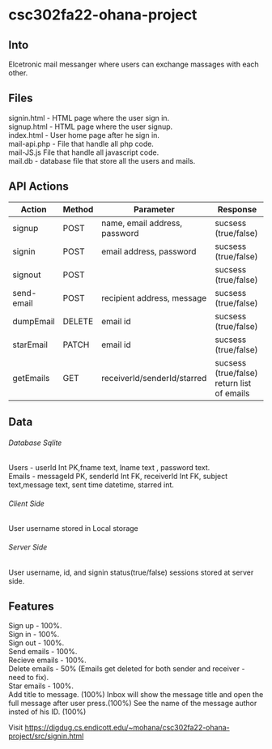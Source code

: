 # csc302fa22-ohana-project

## Into

Elcetronic mail messanger where users can exchange massages with each other.

## Files

signin.html - HTML page where the user sign in.   
signup.html - HTML page where the user signup.   
index.html - User home page after he sign in.   
mail-api.php - File that handle all php code.   
mail-JS.js File that handle all javascript code.   
mail.db - database file that store all the users and mails.      

## API Actions

| Action        | Method        | Parameter  |   Response          |
| ------------- | ------------- | ---------- |   -------------------- | 
| signup       |     POST          |name, email address, password |   sucsess (true/false) |
| signin       |        POST       |  email address, password |   sucsess (true/false) |
| signout      |        POST       |  |   sucsess (true/false) |
| send-email    | POST          | recipient address, message |   sucsess (true/false) |
| dumpEmail   | DELETE        | email id        |   sucsess (true/false)  |
| starEmail    | PATCH         |  email id         |   sucsess (true/false) |
| getEmails    | GET         |  receiverId/senderId/starred         |   sucsess (true/false) return list of emails|

## Data 

###### Database Sqlite
Users - userId Int PK,fname text, lname text , password text.  
Emails - messageId PK, senderId Int FK, receiverId Int FK, subject text,message text, sent time datetime, starred int.  


 ###### Client Side
User username stored in Local storage   

###### Server Side
User username, id, and signin status(true/false) sessions stored at server side.  

## Features

Sign up - 100%.   
Sign in - 100%.   
Sign out - 100%.        
Send emails - 100%.  
Recieve emails - 100%.  
Delete emails - 50% (Emails get deleted for both sender and receiver - need to fix).  
Star emails - 100%.  
Add title to message. (100%) 
Inbox will show the message title and open the full message after user press.(100%) 
See the name of the message author insted of his ID. (100%) 


Visit https://digdug.cs.endicott.edu/~mohana/csc302fa22-ohana-project/src/signin.html